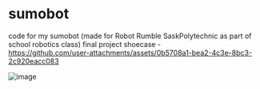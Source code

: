# sumobot
code for my sumobot (made for Robot Rumble SaskPolytechnic as part of school robotics class)
final project shoecase -    
https://github.com/user-attachments/assets/0b5708a1-bea2-4c3e-8bc3-2c920eacc083

  
![image](https://github.com/user-attachments/assets/9cefd7fd-c89a-4d9e-a455-e5f7050a4981)




